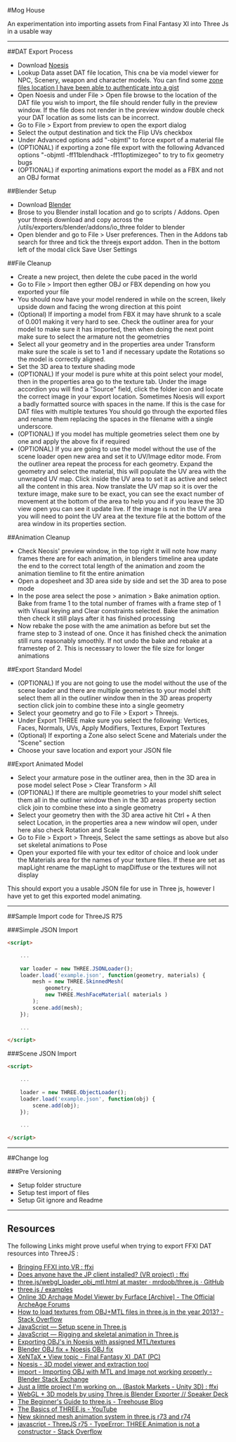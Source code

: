 #Mog House

An experimentation into importing assets from Final Fantasy XI into Three Js in a usable way

----

##DAT Export Process

 * Download [Noesis](http://www.richwhitehouse.com/index.php?content=inc_projects.php#prjmp91)
 * Lookup Data asset DAT file location, This cna be via model viewer for NPC, Scenery, weapon and character models. You can find some [zone files location I have  been able to authenticate into a gist](https://gist.github.com/Codecomp/00a75f8a65f045bc24057a7726c4251f)
 * Open Noesis and under File > Open file browse to the location of the DAT file you wish to import, the file should render fully in the preview window. If the file does not render in the preview window double check your DAT location as some lists can be incorrect.
 * Go to File > Export from preview to open the export dialog
 * Select the output destination and tick the Flip UVs checkbox
 * Under Advanced options add "-objmtl" to force export of a material file
 * (OPTIONAL) if exporting a zone file export with the following Advanced options "-objmtl -ff11blendhack -ff11optimizegeo" to try to fix geometry bugs
 * (OPTIONAL) if exporting animations export the model as a FBX and not an OBJ format
 
##Blender Setup
 
 * Download [Blender](https://www.blender.org/)
 * Brose to you Blender install location and go to scripts / Addons. Open your threejs download and copy across the /utils/exporters/blender/addons/io_three folder to blender
 * Open blender and go to File > User preferences. Then in the Addons tab search for three and tick the threejs export addon. Then in the bottom left of the modal click Save User Settings
 
##File Cleanup

 * Create a new project, then delete the cube paced in the world
 * Go to File > Import then egther OBJ or FBX depending on how you exported your file
 * You should now have your model rendered in while on the screen, likely upside down and facing the wrong direction at this point
 * (Optional) If importing a model from FBX it may have shrunk to a scale of 0.001 making it very hard to see. Check the outliner area for your model to make sure it has imported, then when doing the next point make sure to select the armature not the geometries
 * Select all your geometry and in the properties area under Transform make sure the scale is set to 1 and if necessary update the Rotations so the model is correctly aligned.
 * Set the 3D area to texture shading mode
 * (OPTIONAL) If your model is pure white at this point select your model, then in the properties area go to the texture tab. Under the image accordion you will find a "Source" field, click the folder icon and locate the correct image in your export location. Sometimes Noesis will export a badly formatted source with spaces in the name. If this is the case for DAT files with multiple textures You should go through the exported files and rename them replacing the spaces in the filename with a single underscore.
 * (OPTIONAL) If you model has multiple geometries select them one by one and apply the above fix if required
 * (OPTIONAL) If you are going to use the model without the use of the scene loader open new area and set it to UV/Image editor mode. From the outliner area repeat the process for each geometry. Expand the geometry and select the material, this will populate the UV area with the unwraped UV map. Click inside the UV area to set it as active and select all the content in this area. Now translate the UV map so it is over the texture image, make sure to be exact, you can see the exact number of movement at the bottom of the area to help you and if you leave the 3D view open you can see it update live. If the image is not in the UV area you will need to point the UV area at the texture file at the bottom of the area window in its properties section.

##Animation Cleanup

 * Check Neosis' preview window, in the top right it will note how many frames there are for each animation, in blenders timeline area update the end to the correct total length of the animation and zoom the animation tiemline to fit the entire animation
 * Open a dopesheet and 3D area side by side and set the 3D area to pose mode
 * In the pose area select the pose > animation > Bake animation option. Bake from frame 1 to the total number of frames with a frame step of 1 with Visual keying and Clear constraints selected. Bake the animation then check it still plays after it has finished processing
 * Now rebake the pose with the ame animation as before but set the frame step to 3 instead of one. Once it has finished check the animation still runs reasonably smoothly. If not undo the bake and rebake at a framestep of 2. This is necessary to lower the file size for longer animations

##Export Standard Model

 * (OPTIONAL) If you are not going to use the model without the use of the scene loader and there are multiple geometries to your model shift select them all in the outliner window then in the 3D areas property section click join to combine these into a single geometry
 * Select your geometry and go to File > Export > Threejs.
 * Under Export THREE make sure you select the following: Vertices, Faces, Normals, UVs, Apply Modifiers, Textures, Export Textures
 * (Optional) If exporting a Zone also select Scene and Materials under the "Scene" section
 * Choose your save location and export your JSON file

##Export Animated Model

 * Select your armature pose in the outliner area, then in the 3D area in pose model select Pose > Clear Transform > All
 * (OPTIONAL) If there are multiple geometries to your model shift select them all in the outliner window then in the 3D areas property section click join to combine these into a single geometry
 * Select your geometry then with the 3D area active hit Ctrl + A then select Location, in the properties area  a new window wil open, under here also check Rotation and Scale
 * Go to File > Export > Threejs, Select the same settings as above but also set skeletal animations to Pose
 * Open your exported file with your tex editor of choice and look under the Materials area for the names of your texture files. If these are set as mapLight rename the mapLight to mapDiffuse or the textures will not display
 
 This should export you a usable JSON file for use in Three js, however I have yet to get this exported model animating.

----

##Sample Import code for ThreeJS R75

###Simple JSON Import

```html
<script>

	...
	
	var loader = new THREE.JSONLoader();
	loader.load('example.json', function(geometry, materials) {
		mesh = new THREE.SkinnedMesh(
			geometry,
			new THREE.MeshFaceMaterial( materials )
		);
		scene.add(mesh);
	});
	
	...

</script>
```

###Scene JSON Import

```html
<script>

	...
	
	loader = new THREE.ObjectLoader();
	loader.load('example.json', function(obj) {
		scene.add(obj);
	});
	
	...

</script>
```

----

##Change log

###Pre Versioning
 * Setup folder structure
 * Setup test import of files
 * Setup Git ignore and Readme

----

## Resources

The following Links might prove useful when trying to export FFXI DAT resources into ThreeJS :
 
 * [Bringing FFXI into VR : ffxi](https://www.reddit.com/r/ffxi/comments/4e6uia/bringing_ffxi_into_vr/)
 * [Does anyone have the JP client installed? (VR project) : ffxi](https://www.reddit.com/r/ffxi/comments/4bznnc/does_anyone_have_the_jp_client_installed_vr/)
 * [three.js/webgl_loader_obj_mtl.html at master · mrdoob/three.js · GitHub](https://github.com/mrdoob/three.js/blob/master/examples/webgl_loader_obj_mtl.html)
 * [three.js / examples](http://threejs.org/examples/#webgl_loader_obj_mtl)
 * [Online 3D Archage Model Viewer by Furface [Archive] - The Official ArcheAge Forums](http://forums.archeagegame.com/archive/index.php/t-163418.html?s=c4ecea7c1d27aa88a69e8e53313df5c4)
 * [How to load textures from OBJ+MTL files in three.js in the year 2013? - Stack Overflow](http://stackoverflow.com/questions/17712857/how-to-load-textures-from-objmtl-files-in-three-js-in-the-year-2013)
 * [JavaScript — Setup scene in Three.js](http://blog.romanliutikov.com/post/58322336872/setup-scene-in-threejs)
 * [JavaScript — Rigging and skeletal animation in Three.js](http://blog.romanliutikov.com/post/60461559240/rigging-and-skeletal-animation-in-threejs)
 * [Exporting OBJ's in Noesis with assigned MTL/textures](https://facepunch.com/showthread.php?t=1337824)
 * [Blender OBJ fix + Noesis OBJ fix](http://www.vg-resource.com/thread-19706.html#)
 * [XeNTaX • View topic - Final Fantasy XI .DAT (PC)](http://forum.xentax.com/viewtopic.php?f=16&t=8347)
 * [Noesis - 3D model viewer and extraction tool](https://www.bluegartr.com/threads/127278-Noesis-3D-model-viewer-and-extraction-tool)
 * [import - Importing OBJ with MTL and Image not working properly - Blender Stack Exchange](http://blender.stackexchange.com/questions/24020/importing-obj-with-mtl-and-image-not-working-properly)
 * [Just a little project I'm working on... (Bastok Markets - Unity 3D) : ffxi](https://www.reddit.com/r/ffxi/comments/4eki4h/just_a_little_project_im_working_on_bastok/)
 * [WebGL + 3D models by using Three.js Blender Exporter // Speaker Deck](https://speakerdeck.com/yomotsu/webgl-plus-3d-models-by-using-three-dot-js-blender-exporter)
 * [The Beginner's Guide to three.js - Treehouse Blog](http://blog.teamtreehouse.com/the-beginners-guide-to-three-js)
 * [The Basics of THREE.js - YouTube](https://www.youtube.com/playlist?list=PLOGomoq5sDLutXOHLlESKG2j9CCnCwVqg)
 * [New skinned mesh animation system in three.js r73 and r74](http://yomotsu.net/blog/2015/10/31/three-r73-anim.html)
 * [javascript - ThreeJS r75 - TypeError: THREE.Animation is not a constructor - Stack Overflow](http://stackoverflow.com/questions/36355709/threejs-r75-typeerror-three-animation-is-not-a-constructor/36359811)